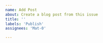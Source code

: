 ```yaml
---
name: Add Post
about: Create a blog post from this issue
title: ''
labels: 'Publish'
assignees: 'Mat-0'

---
```



